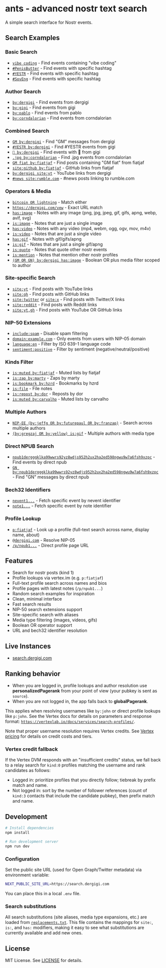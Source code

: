 # ants - advanced nostr text search

A simple search interface for Nostr events.

## Search Examples

### Basic Search

- [`vibe coding`](https://search.dergigi.com/?q=vibe%20coding) - Find events containing "vibe coding"
- [`#PenisButter`](https://search.dergigi.com/?q=%23PenisButter) - Find events with specific hashtag
- [`#YESTR`](https://search.dergigi.com/?q=%23YESTR) - Find events with specific hashtag
- [`#SovEng`](https://search.dergigi.com/?q=%23SovEng) - Find events with specific hashtag

### Author Search

- [`by:dergigi`](https://search.dergigi.com/?q=by%3Adergigi) - Find events from dergigi
- [`by:gigi`](https://search.dergigi.com/?q=by%3Agigi) - Find events from gigi
- [`by:pablo`](https://search.dergigi.com/?q=by%3Apablo) - Find events from pablo
- [`by:corndalorian`](https://search.dergigi.com/?q=by%3Acorndalorian) - Find events from corndalorian

### Combined Search

- [`GM by:dergigi`](https://search.dergigi.com/?q=GM%20by%3Adergigi) - Find "GM" messages from dergigi
- [`#YESTR by:dergigi`](https://search.dergigi.com/?q=%23YESTR%20by%3Adergigi) - Find #YESTR events from gigi
- [`👀 by:dergigi`](https://search.dergigi.com/?q=%F0%9F%91%80%20by%3Adergigi) - Find events with 👀 from gigi
- [`.jpg by:corndalorian`](https://search.dergigi.com/?q=.jpg%20by%3Acorndalorian) - Find .jpg events from corndalorian
- [`GM fiat by:fiatjaf`](https://search.dergigi.com/?q=GM%20fiat%20by%3Afiatjaf) - Find posts containing "GM fiat" from fiatjaf
- [`site:github by:fiatjaf`](https://search.dergigi.com/?q=site%3Agithub%20by%3Afiatjaf) - GitHub links from fiatjaf
- [`by:dergigi site:yt`](https://search.dergigi.com/?q=by%3Adergigi%20site%3Ayt) - YouTube links from dergigi
- [`#news site:rumble.com`](https://search.dergigi.com/?q=%23news%20site%3Arumble.com) - #news posts linking to rumble.com

### Operators & Media

- [`bitcoin OR lightning`](https://search.dergigi.com/?q=bitcoin%20OR%20lightning) - Match either
- [`https://dergigi.com/vew`](https://search.dergigi.com/?q=https%3A//dergigi.com/vew) - Exact URL match
- [`has:image`](https://search.dergigi.com/?q=has%3Aimage) - Notes with any image (png, jpg, jpeg, gif, gifs, apng, webp, avif, svg)
- [`is:image`](https://search.dergigi.com/?q=is%3Aimage) - Notes that are just a single image
- [`has:video`](https://search.dergigi.com/?q=has%3Avideo) - Notes with any video (mp4, webm, ogg, ogv, mov, m4v)
- [`is:video`](https://search.dergigi.com/?q=is%3Avideo) - Notes that are just a single video
- [`has:gif`](https://search.dergigi.com/?q=has%3Agif) - Notes with gif/gifs/apng
- [`is:gif`](https://search.dergigi.com/?q=is%3Agif) - Notes that are just a single gif/apng
- [`is:quote`](https://search.dergigi.com/?q=is%3Aquote) - Notes that quote other nostr events
- [`is:mention`](https://search.dergigi.com/?q=is%3Amention) - Notes that mention other nostr profiles
- [`(GM OR GN) by:dergigi has:image`](https://search.dergigi.com/?q=%28GM%20OR%20GN%29%20by%3Adergigi%20has%3Aimage) - Boolean OR plus media filter scoped to author

### Site-specific Search

- [`site:yt`](https://search.dergigi.com/?q=site%3Ayt) - Find posts with YouTube links
- [`site:gh`](https://search.dergigi.com/?q=site%3Agh) - Find posts with GitHub links
- [`site:twitter`](https://search.dergigi.com/?q=site%3Atwitter) or [`site:x`](https://search.dergigi.com/?q=site%3Ax) - Find posts with Twitter/X links
- [`site:reddit`](https://search.dergigi.com/?q=site%3Areddit) - Find posts with Reddit links
- [`site:yt,gh`](https://search.dergigi.com/?q=site%3Ayt%2Cgh) - Find posts with YouTube OR GitHub links

### NIP-50 Extensions

- [`include:spam`](https://search.dergigi.com/?q=include%3Aspam) - Disable spam filtering
- [`domain:example.com`](https://search.dergigi.com/?q=domain%3Aexample.com) - Only events from users with NIP-05 domain
- [`language:en`](https://search.dergigi.com/?q=language%3Aen) - Filter by ISO 639-1 language code
- [`sentiment:positive`](https://search.dergigi.com/?q=sentiment%3Apositive) - Filter by sentiment (negative/neutral/positive)

### Kinds Filter

- [`is:muted by:fiatjaf`](https://search.dergigi.com/?q=is%3Amuted%20by%3Afiatjaf) - Muted lists by fiatjaf
- [`is:zap by:marty`](https://search.dergigi.com/?q=is%3Azap%20by%3Amarty) - Zaps by marty
- [`is:bookmark by:hzrd`](https://search.dergigi.com/?q=is%3Abookmark%20by%3Ahzrd) - Bookmarks by hzrd
- [`is:file`](https://search.dergigi.com/?q=is%3Afile) - File notes
- [`is:repost by:dor`](https://search.dergigi.com/?q=is%3Arepost%20by%3Ador) - Reposts by dor
- [`is:muted by:carvalho`](https://search.dergigi.com/?q=is%3Amuted%20by%3Acarvalho) - Muted lists by carvalho

### Multiple Authors

- [`NIP-EE (by:jeffg OR by:futurepaul OR by:franzap)`](https://search.dergigi.com/?q=NIP-EE%20%28by%3Ajeffg%20OR%20by%3Afuturepaul%20OR%20by%3Afranzap%29) - Search across multiple authors
- [`(by:gregzaj OR by:yellow) is:gif`](https://search.dergigi.com/?q=%28by%3Agregzaj%20OR%20by%3Ayellow%29%20is%3Agif) - Multiple authors with media type

### Direct NPUB Search

- [`npub1dergggklka99wwrs92yz8wdjs952h2ux2ha2ed598ngwu9w7a6fsh9xzpc`](https://search.dergigi.com/?q=npub1dergggklka99wwrs92yz8wdjs952h2ux2ha2ed598ngwu9w7a6fsh9xzpc) - Find events by direct npub
- [`GN by:npub1dergggklka99wwrs92yz8wdjs952h2ux2ha2ed598ngwu9w7a6fsh9xzpc`](https://search.dergigi.com/?q=GN%20by%3Anpub1dergggklka99wwrs92yz8wdjs952h2ux2ha2ed598ngwu9w7a6fsh9xzpc) - Find "GN" messages by direct npub

### Bech32 Identifiers

- [`nevent1...`](https://search.dergigi.com/?q=nevent1...) - Fetch specific event by nevent identifier
- [`note1...`](https://search.dergigi.com/?q=note1...) - Fetch specific event by note identifier

### Profile Lookup

- [`p:fiatjaf`](https://search.dergigi.com/?q=p%3Afiatjaf) - Look up a profile (full-text search across name, display name, about)
- [`@dergigi.com`](https://search.dergigi.com/?q=%40dergigi.com) - Resolve NIP-05
- [`/p/npub1...`](https://search.dergigi.com/?q=/p/npub1...) - Direct profile page URL

## Features

- Search for nostr posts (kind 1)
- Profile lookups via vertex.im (e.g. `p:fiatjaf`)
- Full-text profile search across names and bios
- Profile pages with latest notes (`/p/npub1...`)
- Random search examples for inspiration
- Clean, minimal interface
- Fast search results
- NIP-50 search extensions support
- Site-specific search with aliases
- Media type filtering (images, videos, gifs)
- Boolean OR operator support
- URL and bech32 identifier resolution

## Live Instances

- [search.dergigi.com](https://search.dergigi.com/)

## Ranking behavior

- When you are logged in, profile lookups and author resolution use **personalizedPagerank** from your point of view (your pubkey is sent as `source`).
- When you are not logged in, the app falls back to **globalPagerank**.

This applies when resolving usernames like `by:john` or direct profile lookups like `p:john`. See the Vertex docs for details on parameters and response format: [`https://vertexlab.io/docs/services/search-profiles/`](https://vertexlab.io/docs/services/search-profiles/).

Note that proper username resolution requires Vertex credits. See [Vertex pricing](https://vertexlab.io/pricing/) for details on credit costs and tiers.

### Vertex credit fallback

If the Vertex DVM responds with an "insufficient credits" status, we fall back to a relay search for `kind:0` profiles matching the username and rank candidates as follows:

- Logged in: prioritize profiles that you directly follow; tiebreak by prefix match and name.
- Not logged in: sort by the number of follower references (count of `kind:3` contacts that include the candidate pubkey), then prefix match and name.

## Development

```bash
# Install dependencies
npm install

# Run development server
npm run dev
```

### Configuration

Set the public site URL (used for Open Graph/Twitter metadata) via environment variable:

```bash
NEXT_PUBLIC_SITE_URL=https://search.dergigi.com
```

You can place this in a local `.env` file.

### Search substitutions

All search substitutions (site aliases, media type expansions, etc.) are loaded from [`replacements.txt`](public/replacements.txt). This file contains the mappings for `site:`, `is:`, and `has:` modifiers, making it easy to see what substitutions are currently available and add new ones.

## License

MIT License. See [LICENSE](LICENSE) for details.
